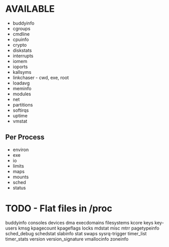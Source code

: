 AVAILABLE
=========
* buddyinfo
* cgroups
* cmdline
* cpuinfo
* crypto
* diskstats
* interrupts
* iomem
* ioports
* kallsyms
* linkchaser - cwd, exe, root
* loadavg
* meminfo
* modules
* net
* partitions
* softirqs
* uptime
* vmstat

Per Process
-----------
* environ
* exe
* io
* limits
* maps
* mounts
* sched
* status


TODO - Flat files in /proc
====
buddyinfo
consoles
devices
dma
execdomains
filesystems
kcore
keys
key-users
kmsg
kpagecount
kpageflags
locks
mdstat
misc
mtrr
pagetypeinfo
sched_debug
schedstat
slabinfo
stat
swaps
sysrq-trigger
timer_list
timer_stats
version
version_signature
vmallocinfo
zoneinfo
